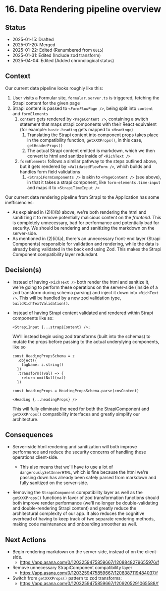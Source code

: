# 16. Data Rendering pipeline overview

## Status

- 2025-01-15: Drafted
- 2025-01-20: Merged
- 2025-01-22: Edited (Renumbered from `0015`)
- 2025-01-31: Edited (Include zod transform)
- 2025-04-04: Edited (Added chronological status)

## Context

Our current data pipeline looks roughly like this:

1. User visits a Formular site, `formular.server.ts` is triggered, fetching the Strapi content for the given page
2. Strapi content is passed to `<FormFlowPage />`, being split into `content` and `formElements`
   1. `content` gets rendered by `<PageContent />`, containing a switch statement that maps strapi components with their React equivalent (for example: `basic.heading` gets mapped to `<Heading>`)
      1. Translating the Strapi content into component props takes place in the compatibility function, `getXXXProps()`, in this case, `getHeaderProps()`
      2. The actual Strapi content emitted is markdown, which we then convert to html and sanitize inside of `<RichText />`
   2. `formElements` follows a similar pathway to the steps outlined above, but it gets rendered by `<ValidatedFlowForm />`, which builds and handles form field validations
      1. `<StrapiFormComponents />` is akin to `<PageContent />` (see above), in that it takes a strapi component, like `form-elements.time-input` and maps it to `<StrapiTimeInput />`

Our current data rendering pipeline from Strapi to the Application has some inefficiencies:

- As explained in (2)(i)(b) above, we're both rendering the html and sanitizing it to remove potentially malicious content on the _frontend_. This is completely unnecessary, bad for performance and potentially bad for security. We should be rendering and sanitizing the markdown on the server-side.
- As mentioned in (2)(ii)(a), there's an unnecessary front-end layer (Strapi Components) responsible for validation and rendering, while the data is already being validated in the back end using Zod. This makes the Strapi Component compatibility layer redundant.

## Decision(s)

- Instead of having `<RichText />` both render the html and sanitize it, we're going to perform these operations on the server-side (inside of a zod transform during schema parsing) and inject it down into `<RichText />`. This will be handled by a new zod validation type, `buildRichTextValidation()`.

- Instead of having Strapi content validated and rendered within Strapi components like so:

  ```
  <StrapiInput {...strapiContent} />;
  ```

  We'll instead begin using zod transforms (built into the schemas) to mutate the props before passing to the actual underylying components, like so

  ```
  const HeadingPropsSchema = z
    .object({
      tagName: z.string()
    })
    .transform((val) => {
      return omitNull(val)
    })

  const headingProps = HeadingPropsSchema.parse(cmsContent)

  <Heading {...headingProps} />
  ```

  This will fully eliminate the need for both the StrapiComponent and `getXXXProps()` compatibility interfaces and greatly simplify our architecture.

## Consequences

- Server-side html rendering and sanitization will both improve performance and reduce the security concerns of handling these operations client-side.

  - This also means that we'll have to use a lot of `dangerouslySetInnerHTML`, which is fine because the html we're passing down has already been safely parsed from markdown and fully sanitized on the server-side.

- Removing the `StrapiComponent` compatibility layer as well as the `getXXXProps()` functions in favor of zod transformation functions should both improve render performance (we'll no longer be double-validating and double-rendering Strapi content) and greatly reduce the architectural complexity of our app. It also reduces the cognitive overhead of having to keep track of two separate rendering methods, making code maintenance and onboarding smoother as well.

## Next Actions

- Begin rendering markdown on the server-side, instead of on the client-side.
  - https://app.asana.com/0/1203259475859667/1208848279655976/f
- Remove unnecessary StrapiComponent compatibility layer
  - https://app.asana.com/0/1203259475859667/1208387119484037/f
- Switch from `getXXXProps()` pattern to zod transforms:
  - https://app.asana.com/0/1203259475859667/1209205291065588/f

